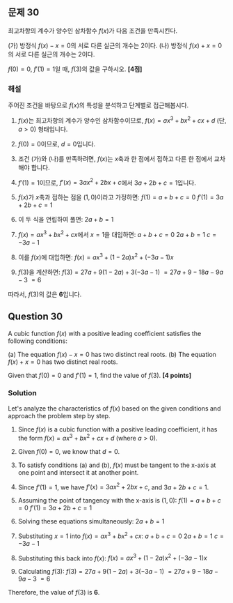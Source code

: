 

## 문제 30

최고차항의 계수가 양수인 삼차함수 $f(x)$가 다음 조건을 만족시킨다.

(가) 방정식 $f(x)-x=0$의 서로 다른 실근의 개수는 2이다.
(나) 방정식 $f(x)+x=0$의 서로 다른 실근의 개수는 2이다.

$f(0)=0$, $f'(1)=1$일 때, $f(3)$의 값을 구하시오. **[4점]**

### 해설

주어진 조건을 바탕으로 $f(x)$의 특성을 분석하고 단계별로 접근해봅시다.

1. $f(x)$는 최고차항의 계수가 양수인 삼차함수이므로, $f(x) = ax^3 + bx^2 + cx + d$ (단, $a > 0$) 형태입니다.

2. $f(0) = 0$이므로, $d = 0$입니다.

3. 조건 (가)와 (나)를 만족하려면, $f(x)$는 $x$축과 한 점에서 접하고 다른 한 점에서 교차해야 합니다.

4. $f'(1) = 1$이므로, $f'(x) = 3ax^2 + 2bx + c$에서 $3a + 2b + c = 1$입니다.

5. $f(x)$가 $x$축과 접하는 점을 $(1, 0)$이라고 가정하면:
   $f(1) = a + b + c = 0$
   $f'(1) = 3a + 2b + c = 1$

6. 이 두 식을 연립하여 풀면:
   $2a + b = 1$

7. $f(x) = ax^3 + bx^2 + cx$에서 $x = 1$을 대입하면:
   $a + b + c = 0$
   $2a + b = 1$
   $c = -3a - 1$

8. 이를 $f(x)$에 대입하면:
   $f(x) = ax^3 + (1-2a)x^2 + (-3a-1)x$

9. $f(3)$을 계산하면:
   $f(3) = 27a + 9(1-2a) + 3(-3a-1)$
   $= 27a + 9 - 18a - 9a - 3$
   $= 6$

따라서, $f(3)$의 값은 **6**입니다.

## Question 30

A cubic function $f(x)$ with a positive leading coefficient satisfies the following conditions:

(a) The equation $f(x)-x=0$ has two distinct real roots.
(b) The equation $f(x)+x=0$ has two distinct real roots.

Given that $f(0)=0$ and $f'(1)=1$, find the value of $f(3)$. **[4 points]**

### Solution

Let's analyze the characteristics of $f(x)$ based on the given conditions and approach the problem step by step.

1. Since $f(x)$ is a cubic function with a positive leading coefficient, it has the form $f(x) = ax^3 + bx^2 + cx + d$ (where $a > 0$).

2. Given $f(0) = 0$, we know that $d = 0$.

3. To satisfy conditions (a) and (b), $f(x)$ must be tangent to the x-axis at one point and intersect it at another point.

4. Since $f'(1) = 1$, we have $f'(x) = 3ax^2 + 2bx + c$, and $3a + 2b + c = 1$.

5. Assuming the point of tangency with the x-axis is $(1, 0)$:
   $f(1) = a + b + c = 0$
   $f'(1) = 3a + 2b + c = 1$

6. Solving these equations simultaneously:
   $2a + b = 1$

7. Substituting $x = 1$ into $f(x) = ax^3 + bx^2 + cx$:
   $a + b + c = 0$
   $2a + b = 1$
   $c = -3a - 1$

8. Substituting this back into $f(x)$:
   $f(x) = ax^3 + (1-2a)x^2 + (-3a-1)x$

9. Calculating $f(3)$:
   $f(3) = 27a + 9(1-2a) + 3(-3a-1)$
   $= 27a + 9 - 18a - 9a - 3$
   $= 6$

Therefore, the value of $f(3)$ is **6**.